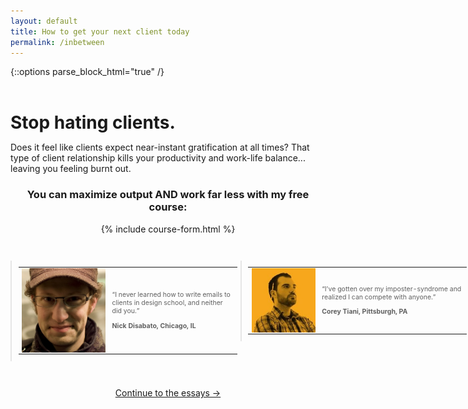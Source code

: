 ```yaml
---
layout: default
title: How to get your next client today
permalink: /inbetween
---
```


{::options parse_block_html="true" /}

<div style="margin: 0 auto; max-width: 100%; width: 700px;">
<h1 style="margin: 2em 0 0;">Stop hating clients.</h1>

<p>Does it feel like clients expect near-instant gratification at all times? That type of client relationship kills your productivity and work-life balance... leaving you feeling burnt out.</p> 
</div>




<div style="text-align: center;">
<h3>You can maximize output AND work far less with my free course:</h3>
{% include course-form.html %}
</div>


<div style="display: table; width: 800px; margin: 3em auto;">
<blockquote style="width: 350px; font-size: 75%; float: left; margin:0 .5em 0 0;">
<table>
<tr>
<td>
<img src="/images/nickd.png" class="testimonial-photo" align="left" style="margin: 0 .5em 0 0;">
</td>
<td><p>“I never learned how to write emails to clients in design school, and neither did you.”</p>
<p><strong>Nick Disabato, Chicago, IL</strong></p>
</td>
</tr>
</table>
</blockquote>

<blockquote style="width: 350px; font-size: 75%; float: left; margin: 0;">
<table>
<tr>
<td>
<img src="/images/features/ctiani.jpg" class="testimonial-photo" align="left" style="margin: 0 .5em 0 0;">
</td>
<td><p>“I’ve gotten over my imposter-syndrome and realized I can compete with anyone.”</p>
<p><strong>Corey Tiani, Pittsburgh, PA</strong></p>
</td>
</tr>
</table>
</blockquote>
</div>


<div  style="text-align: center; width: 100%; display: table; margin: 2em 0 5em 0;">
<a href="/advice">Continue to the essays →</a>
</div>